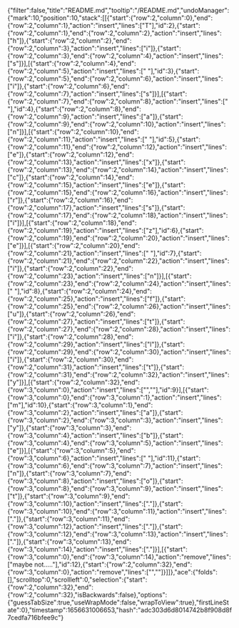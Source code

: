 {"filter":false,"title":"README.md","tooltip":"/README.md","undoManager":{"mark":10,"position":10,"stack":[[{"start":{"row":2,"column":0},"end":{"row":2,"column":1},"action":"insert","lines":["T"],"id":2},{"start":{"row":2,"column":1},"end":{"row":2,"column":2},"action":"insert","lines":["h"]},{"start":{"row":2,"column":2},"end":{"row":2,"column":3},"action":"insert","lines":["i"]},{"start":{"row":2,"column":3},"end":{"row":2,"column":4},"action":"insert","lines":["s"]}],[{"start":{"row":2,"column":4},"end":{"row":2,"column":5},"action":"insert","lines":[" "],"id":3},{"start":{"row":2,"column":5},"end":{"row":2,"column":6},"action":"insert","lines":["i"]},{"start":{"row":2,"column":6},"end":{"row":2,"column":7},"action":"insert","lines":["s"]}],[{"start":{"row":2,"column":7},"end":{"row":2,"column":8},"action":"insert","lines":[" "],"id":4},{"start":{"row":2,"column":8},"end":{"row":2,"column":9},"action":"insert","lines":["a"]},{"start":{"row":2,"column":9},"end":{"row":2,"column":10},"action":"insert","lines":["n"]}],[{"start":{"row":2,"column":10},"end":{"row":2,"column":11},"action":"insert","lines":[" "],"id":5},{"start":{"row":2,"column":11},"end":{"row":2,"column":12},"action":"insert","lines":["e"]},{"start":{"row":2,"column":12},"end":{"row":2,"column":13},"action":"insert","lines":["x"]},{"start":{"row":2,"column":13},"end":{"row":2,"column":14},"action":"insert","lines":["c"]},{"start":{"row":2,"column":14},"end":{"row":2,"column":15},"action":"insert","lines":["e"]},{"start":{"row":2,"column":15},"end":{"row":2,"column":16},"action":"insert","lines":["r"]},{"start":{"row":2,"column":16},"end":{"row":2,"column":17},"action":"insert","lines":["s"]},{"start":{"row":2,"column":17},"end":{"row":2,"column":18},"action":"insert","lines":["i"]}],[{"start":{"row":2,"column":18},"end":{"row":2,"column":19},"action":"insert","lines":["z"],"id":6},{"start":{"row":2,"column":19},"end":{"row":2,"column":20},"action":"insert","lines":["e"]}],[{"start":{"row":2,"column":20},"end":{"row":2,"column":21},"action":"insert","lines":[" "],"id":7},{"start":{"row":2,"column":21},"end":{"row":2,"column":22},"action":"insert","lines":["i"]},{"start":{"row":2,"column":22},"end":{"row":2,"column":23},"action":"insert","lines":["n"]}],[{"start":{"row":2,"column":23},"end":{"row":2,"column":24},"action":"insert","lines":[" "],"id":8},{"start":{"row":2,"column":24},"end":{"row":2,"column":25},"action":"insert","lines":["f"]},{"start":{"row":2,"column":25},"end":{"row":2,"column":26},"action":"insert","lines":["u"]},{"start":{"row":2,"column":26},"end":{"row":2,"column":27},"action":"insert","lines":["t"]},{"start":{"row":2,"column":27},"end":{"row":2,"column":28},"action":"insert","lines":["i"]},{"start":{"row":2,"column":28},"end":{"row":2,"column":29},"action":"insert","lines":["l"]},{"start":{"row":2,"column":29},"end":{"row":2,"column":30},"action":"insert","lines":["i"]},{"start":{"row":2,"column":30},"end":{"row":2,"column":31},"action":"insert","lines":["t"]},{"start":{"row":2,"column":31},"end":{"row":2,"column":32},"action":"insert","lines":["y"]}],[{"start":{"row":2,"column":32},"end":{"row":3,"column":0},"action":"insert","lines":["",""],"id":9}],[{"start":{"row":3,"column":0},"end":{"row":3,"column":1},"action":"insert","lines":["m"],"id":10},{"start":{"row":3,"column":1},"end":{"row":3,"column":2},"action":"insert","lines":["a"]},{"start":{"row":3,"column":2},"end":{"row":3,"column":3},"action":"insert","lines":["y"]},{"start":{"row":3,"column":3},"end":{"row":3,"column":4},"action":"insert","lines":["b"]},{"start":{"row":3,"column":4},"end":{"row":3,"column":5},"action":"insert","lines":["e"]}],[{"start":{"row":3,"column":5},"end":{"row":3,"column":6},"action":"insert","lines":[" "],"id":11},{"start":{"row":3,"column":6},"end":{"row":3,"column":7},"action":"insert","lines":["n"]},{"start":{"row":3,"column":7},"end":{"row":3,"column":8},"action":"insert","lines":["o"]},{"start":{"row":3,"column":8},"end":{"row":3,"column":9},"action":"insert","lines":["t"]},{"start":{"row":3,"column":9},"end":{"row":3,"column":10},"action":"insert","lines":["."]},{"start":{"row":3,"column":10},"end":{"row":3,"column":11},"action":"insert","lines":["."]},{"start":{"row":3,"column":11},"end":{"row":3,"column":12},"action":"insert","lines":["."]},{"start":{"row":3,"column":12},"end":{"row":3,"column":13},"action":"insert","lines":["."]},{"start":{"row":3,"column":13},"end":{"row":3,"column":14},"action":"insert","lines":["."]}],[{"start":{"row":3,"column":0},"end":{"row":3,"column":14},"action":"remove","lines":["maybe not....."],"id":12},{"start":{"row":2,"column":32},"end":{"row":3,"column":0},"action":"remove","lines":["",""]}]]},"ace":{"folds":[],"scrolltop":0,"scrollleft":0,"selection":{"start":{"row":2,"column":32},"end":{"row":2,"column":32},"isBackwards":false},"options":{"guessTabSize":true,"useWrapMode":false,"wrapToView":true},"firstLineState":0},"timestamp":1656631006653,"hash":"adc303d6d8014742b8f908d8f7cedfa716bfee9c"}